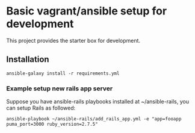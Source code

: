 # Basic vagrant/ansible setup for development

This project provides the starter box for development.

## Installation
```
ansible-galaxy install -r requirements.yml
```

### Example setup new rails app server
Suppose you have ansible-rails playbooks installed at ~/ansible-rails, you can setup Rails as followed:

```
ansible-playbook ~/ansible-rails/add_rails_app.yml -e "app=fooapp puma_port=3000 ruby_version=2.7.5"
```
